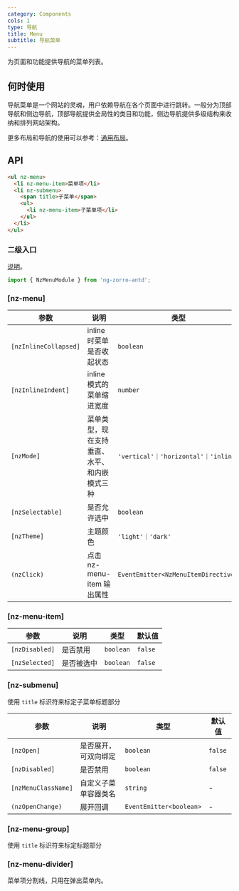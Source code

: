 ```yaml
---
category: Components
cols: 1
type: 导航
title: Menu
subtitle: 导航菜单
---
```


为页面和功能提供导航的菜单列表。

## 何时使用

导航菜单是一个网站的灵魂，用户依赖导航在各个页面中进行跳转。一般分为顶部导航和侧边导航，顶部导航提供全局性的类目和功能，侧边导航提供多级结构来收纳和排列网站架构。

更多布局和导航的使用可以参考：[通用布局](/components/layout/zh)。

## API

```html
<ul nz-menu>
  <li nz-menu-item>菜单项</li>
  <li nz-submenu>
    <span title>子菜单</span>
    <ul>
      <li nz-menu-item>子菜单项</li>
    </ul>
  </li>
</ul>
```

### 二级入口

[说明](/docs/getting-started/zh#二级入口)。

```ts
import { NzMenuModule } from 'ng-zorro-antd';
```

### [nz-menu]

| 参数 | 说明 | 类型 | 默认值 |
| --- | --- | --- | --- |
| `[nzInlineCollapsed]` | inline 时菜单是否收起状态 | `boolean` | - |
| `[nzInlineIndent]` | inline 模式的菜单缩进宽度 | `number` | `24` |
| `[nzMode]` | 菜单类型，现在支持垂直、水平、和内嵌模式三种 | `'vertical'｜'horizontal'｜'inline'` | `'vertical'` |
| `[nzSelectable]` | 是否允许选中 | `boolean` | `true` |
| `[nzTheme]` | 主题颜色 | `'light'｜'dark'` | `'light'` |
| `(nzClick)` | 点击 nz-menu-item 输出属性 | `EventEmitter<NzMenuItemDirective>` | |

### [nz-menu-item]

| 参数 | 说明 | 类型 | 默认值 |
| --- | --- | --- | --- |
| `[nzDisabled]` | 是否禁用 | `boolean` | `false` |
| `[nzSelected]` | 是否被选中 | `boolean` | `false` |

### [nz-submenu]

使用 `title` 标识符来标定子菜单标题部分

| 参数 | 说明 | 类型 | 默认值 |
| --- | --- | --- | --- |
| `[nzOpen]` | 是否展开，可双向绑定 | `boolean` | `false` |
| `[nzDisabled]` | 是否禁用 | `boolean` | `false` |
| `[nzMenuClassName]` | 自定义子菜单容器类名 | `string` | - |
| `(nzOpenChange)` | 展开回调 | `EventEmitter<boolean>` | - |


### [nz-menu-group]

使用 `title` 标识符来标定标题部分


### [nz-menu-divider]

菜单项分割线，只用在弹出菜单内。
